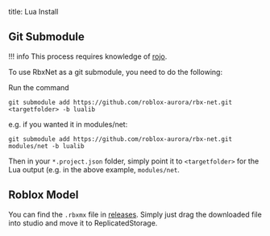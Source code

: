 title: Lua Install

Git Submodule
------------

!!! info
	This process requires knowledge of [rojo](https://github.com/rojo-rbx/rojo).

To use RbxNet as a git submodule, you need to do the following:

Run the command

```
git submodule add https://github.com/roblox-aurora/rbx-net.git <targetfolder> -b lualib
```
e.g. if you wanted it in modules/net: 
```
git submodule add https://github.com/roblox-aurora/rbx-net.git modules/net -b lualib
```

Then in your `*.project.json` folder, simply point it to `<targetfolder>` for the Lua output (e.g. in the above example, `modules/net`.

Roblox Model
----------
You can find the `.rbxmx` file in [releases](https://github.com/roblox-aurora/rbx-net/releases). Simply just drag the downloaded file into studio and move it to ReplicatedStorage.